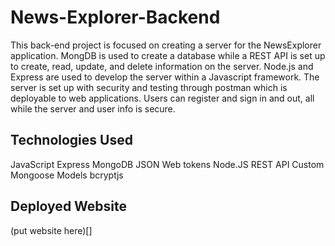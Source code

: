# News-Explorer-Backend

This back-end project is focused on creating a server for the NewsExplorer application. MongDB is used to create a database while a REST API is set up to create, read, update, and delete information on the server. Node.js and Express are used to develop the server within a Javascript framework. The server is set up with security and testing through postman which is deployable to web applications. Users can register and sign in and out, all while the server and user info is secure.

## Technologies Used

JavaScript
Express
MongoDB
JSON Web tokens
Node.JS
REST API
Custom Mongoose Models
bcryptjs

## Deployed Website

(put website here)[]
